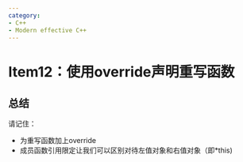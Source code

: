 ```yaml
---
category: 
- C++
- Modern effective C++
---
```


# Item12：使用override声明重写函数



## 总结

请记住：

- 为重写函数加上override
- 成员函数引用限定让我们可以区别对待左值对象和右值对象（即*this)